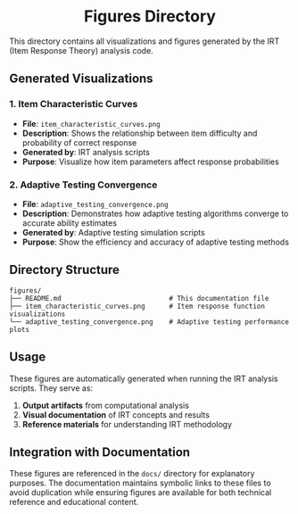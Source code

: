 <h1 align="center">Figures Directory</h1>

This directory contains all visualizations and figures generated by the IRT (Item Response Theory) analysis code.

## Generated Visualizations

### 1. Item Characteristic Curves
- **File**: `item_characteristic_curves.png`
- **Description**: Shows the relationship between item difficulty and probability of correct response
- **Generated by**: IRT analysis scripts
- **Purpose**: Visualize how item parameters affect response probabilities

### 2. Adaptive Testing Convergence
- **File**: `adaptive_testing_convergence.png`
- **Description**: Demonstrates how adaptive testing algorithms converge to accurate ability estimates
- **Generated by**: Adaptive testing simulation scripts
- **Purpose**: Show the efficiency and accuracy of adaptive testing methods

## Directory Structure

```
figures/
├── README.md                           # This documentation file
├── item_characteristic_curves.png      # Item response function visualizations
└── adaptive_testing_convergence.png    # Adaptive testing performance plots
```

## Usage

These figures are automatically generated when running the IRT analysis scripts. They serve as:

1. **Output artifacts** from computational analysis
2. **Visual documentation** of IRT concepts and results
3. **Reference materials** for understanding IRT methodology

## Integration with Documentation

These figures are referenced in the `docs/` directory for explanatory purposes. The documentation maintains symbolic links to these files to avoid duplication while ensuring figures are available for both technical reference and educational content.